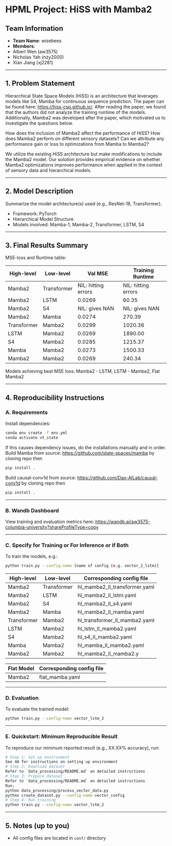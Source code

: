 # HPML Project: HiSS with Mamba2
## Team Information
- **Team Name**: wisebees
- **Members**:
- Albert Wen (aw3575)
- Nicholas Yah (nzy2000)
- Xian Jiang (xj2281)
---
## 1. Problem Statement
Hierarchical State Space Models (HiSS) is an architecture that leverages models like S4, Mamba for continuous sequence prediction. The paper can be found here: https://hiss-csp.github.io/. After reading the paper, we found that the authors did not analyze the training runtime of the models. Additionally, Mamba2 was developed after the paper, which motivated us to investigate the questions below.

How does the inclusion of Mamba2 affect the performance of HiSS?
How does Mamba2 perform on different sensory datasets?
Can we attribute any performance gain or loss to optimizations from Mamba to Mamba2?

We utilize the existing HiSS architecture but make modifications to include the Mamba2 model. Our solution provides empirical evidence on whether Mamba2 optimizations improves performance when applied in the context of sensory data and hierarchical models.

---
## 2. Model Description
Summarize the model architecture(s) used (e.g., ResNet-18, Transformer).
- Framework: PyTorch
- Hierarchical Model Structure
- Models involved: Mamba-1, Mamba-2, Transformer, LSTM, S4
---
## 3. Final Results Summary
MSE-loss and Runtime table:

| High-level | Low-level | Val MSE | Training Runtime |
|----------------------|-------------|-------------|-------------|
| Mamba2 | Transformer | NIL: hitting errors | NIL: hitting errors |
| Mamba2 | LSTM | 0.0269 | 60.35 |
| Mamba2 | S4 | NIL: gives NAN | NIL: gives NAN |
| Mamba2 | Mamba | 0.0274 | 270.39 |
| Transformer | Mamba2 | 0.0299 | 1020.36 |
| LSTM | Mamba2 | 0.0269 | 1890.00 |
| S4 | Mamba2 | 0.0285 | 1215.37 |
| Mamba | Mamba2 | 0.0273 | 1500.33 |
| Mamba2 | Mamba2 | 0.0269 | 240.34 |



Models achieving best MSE loss: Mamba2 - LSTM, LSTM - Mamba2, Flat Mamba2

---
## 4. Reproducibility Instructions
### A. Requirements
Install dependencies:
```bash
conda env create -f env.yml
conda activate vt_state
```
If this causes dependency issues, do the installations manually and in order.
Build Mamba from source: https://github.com/state-spaces/mamba by cloning repo then
```bash
pip install .
```
Build causal-conv1d from source: https://github.com/Dao-AILab/causal-conv1d by cloning repo then
```bash
pip install .
```
---
### B. Wandb Dashboard
View training and evaluation metrics here: https://wandb.ai/aw3575-columbia-university?shareProfileType=copy

---
### C. Specify for Training or For Inference or if Both
To train the models, e.g.:
```bash
python train.py --config-name [name of config (e.g. vector_2_lstm)]
```
| High-level | Low-level | Corresponding config file | 
|----------------------|-------------|-------------|
| Mamba2 | Transformer | hl_mamba2_ll_transformer.yaml |
| Mamba2 | LSTM |  hl_mamba2_ll_lstm.yaml |
| Mamba2 | S4 |  hl_mamba2_ll_s4.yaml |
| Mamba2 | Mamba | hl_mamba2_ll_mamba.yaml |
| Transformer | Mamba2 | hl_transformer_ll_mamba2.yaml |
| LSTM | Mamba2 | hl_lstm_ll_mamba2.yaml |
| S4 | Mamba2 | hl_s4_ll_mamba2.yaml |
| Mamba | Mamba2 | hl_mamba_ll_mamba2.yaml |
| Mamba2 | Mamba2 | hl_mamba2_ll_mamba2.y|

| Flat Model | Corresponding config file |
|----------------------|-------------|
Mamba2 | flat_mamba.yaml |


---
### D. Evaluation
To evaluate the trained model:
```bash
python train.py --config-name vector_lstm_2
```
---
### E. Quickstart: Minimum Reproducible Result
To reproduce our minimum reported result (e.g., XX.XX% accuracy), run:
```bash
# Step 1: Set up environment
See 4A for instructions on setting up environment
# Step 2: Download dataset
Refer to `data_processing/README.md` on detailed instructions
# Step 3: Prepare dataset
Refer to `data_processing/README.md` on detailed instructions
Run:
python data_processing/process_vector_data.py
python create_dataset.py --config-name vector_config
# Step 4: Run training
python train.py --config-name vector_lstm_2
```
---
## 5. Notes (up to you)
- All config files are located in `conf/` directory



